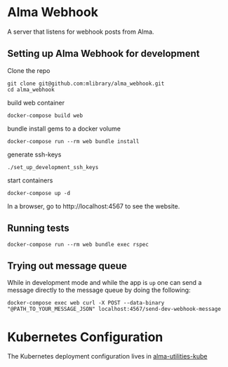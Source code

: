 # Alma Webhook

A server that listens for webhook posts from Alma.

## Setting up Alma Webhook for development

Clone the repo

```
git clone git@github.com:mlibrary/alma_webhook.git
cd alma_webhook
```

build web container
```
docker-compose build web
```

bundle install gems to a docker volume
```
docker-compose run --rm web bundle install
```
generate ssh-keys
```
./set_up_development_ssh_keys
```

start containers
```
docker-compose up -d
```

In a browser, go to http://localhost:4567 to see the website.

## Running tests
```
docker-compose run --rm web bundle exec rspec
```

## Trying out message queue
While in development mode and while the app is `up` one can send a message directly to the message queue by doing the following:
```
docker-compose exec web curl -X POST --data-binary "@PATH_TO_YOUR_MESSAGE_JSON" localhost:4567/send-dev-webhook-message
```

# Kubernetes Configuration
The Kubernetes deployment configuration lives in [alma-utilities-kube](https://github.com/mlibrary/alma-utilities-kube)
